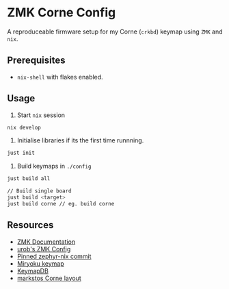 # ZMK Corne Config

A reproduceable firmware setup for my Corne (`crkbd`) keymap using `ZMK` and `nix`.

## Prerequisites

- `nix-shell` with flakes enabled.

## Usage

1. Start `nix` session

```sh
nix develop
```

1. Initialise libraries if its the first time runnning.

```sh
just init
```

1. Build keymaps in `./config`

```sh
just build all

// Build single board
just build <target>
just build corne // eg. build corne
```

## Resources

- [ZMK Documentation](https://zmk.dev/docs)
- [urob's ZMK Config](https://github.com/urob/zmk-config)
- [Pinned zephyr-nix commit](https://github.com/nix-community/zephyr-nix/commit/b614ffaa1343beacaca254213451186af10e88f6)
- [Miryoku keymap](https://github.com/manna-harbour/miryoku)
- [KeymapDB](https://keymapdb.com/)
- [markstos Corne layout](https://mark.stosberg.com/markstos-corne-3x5-1-keyboard-layout/)
